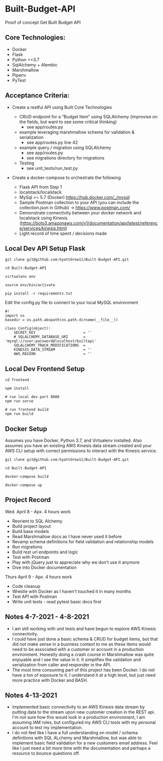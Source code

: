 # Built-Budget-API

Proof of concept Get Built Budget API

## Core Technologies:

* Docker
* Flask
* Python >=3.7
* SqlAlchemy + Alembic
* Marshmallow
* Pipenv
* PyTest

## Acceptance Criteria:
* Create a restful API using Built Core Technologies
	- CRUD endpoint for a “Budget Item” using SQLAlchemy (improvise on the fields, but want to see some critical thinking)
		* see app/routes.py
	- example leveraging marshmallow schema for validation & serialization
		* see app/routes.py line 42
	- example query / migration using SQLAlchemy
		* see  app/routes.py
		* see migrations directory for migrations
	- Testing
		* see unit_tests/run_test.py

* Create a docker-compose to orchestrate the following
	- Flask API from Step 1
	- localstack/localstack
	- MySql >= 5.7 (Docker) https://hub.docker.com/_/mysql
	- Sample Postman collection to your API (you can include the collection.json in Github) -> https://www.postman.com/
	- Demonstrate connectivity between your docker network and localstack using Kinesis (https://boto3.amazonaws.com/v1/documentation/api/latest/reference/services/kinesis.html)
	- Light record of time spent / decisions made

## Local Dev API Setup Flask 
```
git clone git@github.com:hyattdrew11/Built-Budget-API.git

cd Built-Budget-API

virtualenv env

source env/bin/activate

pip install -r requirements.txt
```

Edit the config.py file to connect to your local MySQL environment

```
#!
import os
basedir = os.path.abspath(os.path.dirname(__file__))

class Config(object):
	SECRET_KEY 						= ''
	# SQLALCHEMY_DATABASE_URI 		= 'mysql://user:password@localhost/builtapi'
	SQLALCHEMY_TRACK_MODIFICATIONS 	= 
	KINESIS_DATA_STREAM 			= ''
	AWS_REGION 						= ''

```

## Local Dev Frontend Setup
```
cd frontend

npm install

# run local dev port 8080
npm run serve

# run frontend build
npm run build
``` 

## Docker Setup

Assumes you have Docker, Python 3.7, and Virtualenv installed. Also assumes you have an existing AWS Kinesis data stream created and your AWS CLI setup with correct permissions to interact with the Kinesis service. 
```
git clone git@github.com:hyattdrew11/Built-Budget-API.git

cd Built-Budget-API

docker-compose build

docker-compose up
```

## Project Record
Wed. April 8 - Apx. 4 hours work

- Reorient to SQL Alchemy 
- Build project layout
- Build base models
- Read Marshmallow docs as I have never used it before
- Revamp schema definitions for field validation and relationship models
- Run migrations
- Build rest url endpoints and logic
- Test with Postman
- Play with jQuery just to appreciate why we don't use it anymore
- Dive into Docker documentation

Thurs April 9 - Apx. 4 hours work

- Code cleanup
- Wrestle with Docker as I haven't touched it in many months
- Test API with Postman 
- Write unit tests - read pytest basic docs first

## Notes 4-7-2021 - 4-8-2021

- I am still working with unit tests and have begun to explore AWS Kinesis connectivity. 
- I could have just done a basic schema & CRUD for budget items, but that did not make sense in a business context to me as these items would need to be associated with a customer or account in a production environment. Honestly doing a crash course in Marshmallow was quite enjoyable and I see the value in it. It simplifies the validation and serialization from caller and responder in the API. 
- The most time consuming part of this project has been Docker. I do not have a ton of exposure to it. I understand it at a high level, but just need more practice with Docker and BASH. 

## Notes 4-13-2021
- Implemented basic connectivity to an AWS Kinesis data stream by putting data to the stream upon new customer creation in the REST api. I'm not sure how this would look in a production environment, I am assuming IAM roles, but configured my AWS CLI tools with my personal account to test my implementation. 
- I do not feel like I have a full understanding on model / schema definitions with SQL ALchemy and Marshmallow, but was able to implement basic field validation for a new customers email address. Feel like I just need a bit more time with the documentation and perhaps a resource to bounce questions off.
